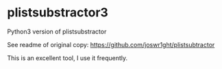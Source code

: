 # plistsubstractor3
Python3 version of plistsubstractor

See readme of original copy:
https://github.com/joswr1ght/plistsubtractor


This is an excellent tool, I use it frequently. 
